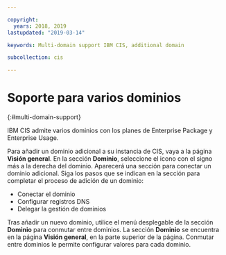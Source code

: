 ```yaml
---

copyright:
  years: 2018, 2019
lastupdated: "2019-03-14"

keywords: Multi-domain support IBM CIS, additional domain

subcollection: cis

---
```



# Soporte para varios dominios
{:#multi-domain-support}

IBM CIS admite varios dominios con los planes de Enterprise Package y Enterprise Usage. 

Para añadir un dominio adicional a su instancia de CIS, vaya a la página **Visión general**. En la sección **Dominio**, seleccione el icono con el signo más a la derecha del dominio. Aparecerá una sección para conectar un dominio adicional. Siga los pasos que se indican en la sección para completar el proceso de adición de un dominio: 

  * Conectar el dominio
  * Configurar registros DNS
  * Delegar la gestión de dominios
  
Tras añadir un nuevo dominio, utilice el menú desplegable de la sección **Dominio** para conmutar entre dominios. La sección **Dominio** se encuentra en la página **Visión general**, en la parte superior de la página. Conmutar entre dominios le permite configurar valores para cada dominio.
